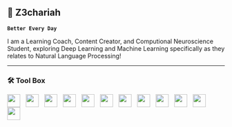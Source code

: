## 🧠 Z3chariah

**`Better Every Day`**


I am a Learning Coach, Content Creator, and Computional Neuroscience Student, exploring Deep Learning and Machine Learning specifically as they relates to Natural Language Processing!


        
<p>


  
</p>

  ---

  
### 🛠️ Tool Box




 <p>
     <img align="left" width="30px" style="padding-right:10px;" src="https://cdn.jsdelivr.net/gh/devicons/devicon@latest/icons/threejs/threejs-original.svg"/> 
     <img align="left" width="30px" style="padding-right:10px;" src="https://cdn.jsdelivr.net/gh/devicons/devicon@latest/icons/react/react-original.svg"/> 
     <img align="left" width="30px" style="padding-right:10px;" src="https://cdn.jsdelivr.net/gh/devicons/devicon@latest/icons/tailwindcss/tailwindcss-original.svg"/>
     <img align="left" width="30px" style="padding-right:10px;" src="https://cdn.jsdelivr.net/gh/devicons/devicon@latest/icons/typescript/typescript-original.svg"/>
     <img align="left" width="30px" style="padding-right:10px;" src="https://cdn.jsdelivr.net/gh/devicons/devicon@latest/icons/git/git-plain.svg"/>  
     <img align="left" width="30px" style="padding-right:10px;" src="https://cdn.jsdelivr.net/gh/devicons/devicon@latest/icons/javascript/javascript-original.svg"/> 
     <img align="left" width="30px" style="padding-right:10px;" src="https://cdn.jsdelivr.net/gh/devicons/devicon@latest/icons/blender/blender-original.svg"/> 
     <img align="left" width="30px" style="padding-right:10px;" src="https://cdn.jsdelivr.net/gh/devicons/devicon@latest/icons/mongodb/mongodb-original.svg"/>     
     <img align="left" width="30px" style="padding-right:10px;" src="https://cdn.jsdelivr.net/gh/devicons/devicon@latest/icons/godot/godot-original.svg"/>
     <img align="left" width="30px" style="padding-right:10px;" src="https://cdn.jsdelivr.net/gh/devicons/devicon@latest/icons/cplusplus/cplusplus-original.svg"/>  
     <img align="left" width="30px" style="padding-right:10px;" src="https://cdn.jsdelivr.net/gh/devicons/devicon@latest/icons/python/python-plain.svg"/>  
     <img align="left" width="30px" style="padding-right:10px;" src="https://cdn.jsdelivr.net/gh/devicons/devicon@latest/icons/fastapi/fastapi-plain.svg" />  
     <br>   
   
   </p>

#





   

